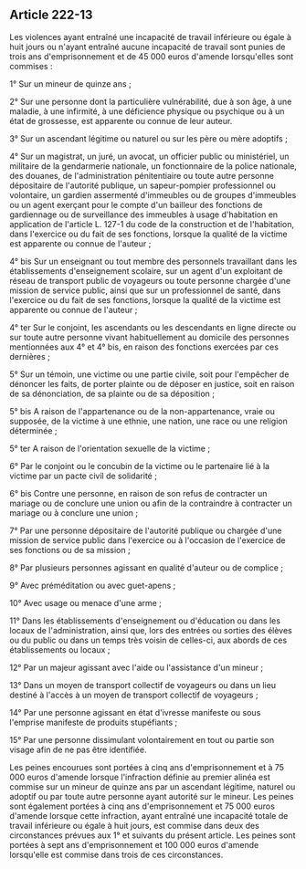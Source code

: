 Article 222-13
----
Les violences ayant entraîné une incapacité de travail inférieure ou égale à
huit jours ou n'ayant entraîné aucune incapacité de travail sont punies de trois
ans d'emprisonnement et de 45 000 euros d'amende lorsqu'elles sont commises :

1° Sur un mineur de quinze ans ;

2° Sur une personne dont la particulière vulnérabilité, due à son âge, à une
maladie, à une infirmité, à une déficience physique ou psychique ou à un état de
grossesse, est apparente ou connue de leur auteur.

3° Sur un ascendant légitime ou naturel ou sur les père ou mère adoptifs ;

4° Sur un magistrat, un juré, un avocat, un officier public ou ministériel, un
militaire de la gendarmerie nationale, un fonctionnaire de la police nationale,
des douanes, de l'administration pénitentiaire ou toute autre personne
dépositaire de l'autorité publique, un sapeur-pompier professionnel ou
volontaire, un gardien assermenté d'immeubles ou de groupes d'immeubles ou un
agent exerçant pour le compte d'un bailleur des fonctions de gardiennage ou de
surveillance des immeubles à usage d'habitation en application de l'article L.
127-1 du code de la construction et de l'habitation, dans l'exercice ou du fait
de ses fonctions, lorsque la qualité de la victime est apparente ou connue de
l'auteur ;

4° bis Sur un enseignant ou tout membre des personnels travaillant dans les
établissements d'enseignement scolaire, sur un agent d'un exploitant de réseau
de transport public de voyageurs ou toute personne chargée d'une mission de
service public, ainsi que sur un professionnel de santé, dans l'exercice ou du
fait de ses fonctions, lorsque la qualité de la victime est apparente ou connue
de l'auteur ;

4° ter Sur le conjoint, les ascendants ou les descendants en ligne directe ou
sur toute autre personne vivant habituellement au domicile des personnes
mentionnées aux 4° et 4° bis, en raison des fonctions exercées par ces dernières
;

5° Sur un témoin, une victime ou une partie civile, soit pour l'empêcher de
dénoncer les faits, de porter plainte ou de déposer en justice, soit en raison
de sa dénonciation, de sa plainte ou de sa déposition ;

5° bis A raison de l'appartenance ou de la non-appartenance, vraie ou supposée,
de la victime à une ethnie, une nation, une race ou une religion déterminée ;

5° ter A raison de l'orientation sexuelle de la victime ;

6° Par le conjoint ou le concubin de la victime ou le partenaire lié à la
victime par un pacte civil de solidarité ;

6° bis Contre une personne, en raison de son refus de contracter un mariage ou
de conclure une union ou afin de la contraindre à contracter un mariage ou à
conclure une union ;

7° Par une personne dépositaire de l'autorité publique ou chargée d'une mission
de service public dans l'exercice ou à l'occasion de l'exercice de ses fonctions
ou de sa mission ;

8° Par plusieurs personnes agissant en qualité d'auteur ou de complice ;

9° Avec préméditation ou avec guet-apens ;

10° Avec usage ou menace d'une arme ;

11° Dans les établissements d'enseignement ou d'éducation ou dans les locaux de
l'administration, ainsi que, lors des entrées ou sorties des élèves ou du public
ou dans un temps très voisin de celles-ci, aux abords de ces établissements ou
locaux ;

12° Par un majeur agissant avec l'aide ou l'assistance d'un mineur ;

13° Dans un moyen de transport collectif de voyageurs ou dans un lieu destiné à
l'accès à un moyen de transport collectif de voyageurs ;

14° Par une personne agissant en état d'ivresse manifeste ou sous l'emprise
manifeste de produits stupéfiants ;

15° Par une personne dissimulant volontairement en tout ou partie son visage
afin de ne pas être identifiée.

Les peines encourues sont portées à cinq ans d'emprisonnement et à 75 000 euros
d'amende lorsque l'infraction définie au premier alinéa est commise sur un
mineur de quinze ans par un ascendant légitime, naturel ou adoptif ou par toute
autre personne ayant autorité sur le mineur. Les peines sont également portées à
cinq ans d'emprisonnement et 75 000 euros d'amende lorsque cette infraction,
ayant entraîné une incapacité totale de travail inférieure ou égale à huit
jours, est commise dans deux des circonstances prévues aux 1° et suivants du
présent article. Les peines sont portées à sept ans d'emprisonnement et 100 000
euros d'amende lorsqu'elle est commise dans trois de ces circonstances.
